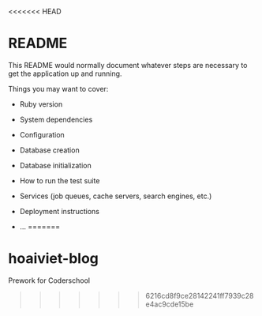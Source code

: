 <<<<<<< HEAD
# README

This README would normally document whatever steps are necessary to get the
application up and running.

Things you may want to cover:

* Ruby version

* System dependencies

* Configuration

* Database creation

* Database initialization

* How to run the test suite

* Services (job queues, cache servers, search engines, etc.)

* Deployment instructions

* ...
=======
# hoaiviet-blog
Prework for Coderschool
>>>>>>> 6216cd8f9ce28142241ff7939c28e4ac9cde15be
